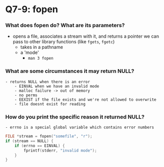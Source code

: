 # Q7-9: fopen

### What does fopen do? What are its parameters?
- opens a file, associates a stream with it, and returns a pointer we can pass to other library functions (like `fgets`, `fgetc`)
    - takes in a pathname
    - a 'mode'
        - `man 3 fopen`

### What are some circumstances it may return NULL?
    - returns NULL when there is an error
        - EINVAL when we have an invalid mode
        - malloc failure -> out of memory
        - no perms
        - EEXIST if the file exists and we're not allowed to overwrite
        - file doesnt exist for reading

### How do you print the specific reason it returned NULL?
    - errno is a special global variable which contains error numbers

```c
FILE *stream = fopen("somefile", "r");
if (stream == NULL) {
    if (errno == EINVAL) {
        fprintf(stderr, "invalid mode");
    }
}
```
